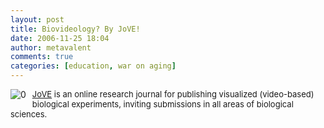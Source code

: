 ```yaml
---
layout: post
title: Biovideology? By JoVE!
date: 2006-11-25 18:04
author: metavalent
comments: true
categories: [education, war on aging]
---
```

<!--Lead Photo --><a href="https://www.myjove.com/" target="_blank"><img style="margin:0 10px 10px 0;float:left;cursor:pointer;" src="https://www.myjove.com/res/jove-logo_u0_ck1rdbk.gif" alt="0" align="left" border="0" /></a><!-- Commentary --><font size="2"><a href="https://www.myjove.com/" target="_blank">JoVE</a> is an online research journal for publishing visualized (video-based) biological experiments, inviting submissions in all areas of biological sciences.</font>
